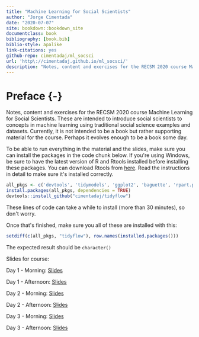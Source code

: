 ```yaml
--- 
title: "Machine Learning for Social Scientists"
author: "Jorge Cimentada"
date: "2020-07-07"
site: bookdown::bookdown_site
documentclass: book
bibliography: [book.bib]
biblio-style: apalike
link-citations: yes
github-repo: cimentadaj/ml_socsci
url: 'http\://cimentadaj.github.io/ml_socsci/'
description: "Notes, content and exercises for the RECSM 2020 course Machine Learning for Social Scientists."
---
```


# Preface {-}

Notes, content and exercises for the RECSM 2020 course Machine Learning for Social Scientists. These are intended to introduce social scientists to concepts in machine learning using traditional social science examples and datasets. Currently, it is not intended to be a book but rather supporting material for the course. Perhaps it evolves enough to be a book some day.

To be able to run everything in the material and the slides, make sure you can install the packages in the code chunk below. If you're using Windows, be sure to have the latest version of R and Rtools installed before installing these packages. You can download Rtools from [here](https://cran.r-project.org/bin/windows/Rtools/). Read the instructions in detail to make sure it's installed correctly. 


```r
all_pkgs <- c('devtools', 'tidymodels', 'ggplot2', 'baguette', 'rpart.plot', 'vip', 'plotly', 'dplyr', 'ggfortify', 'tidyflow', 'tidyr')
install.packages(all_pkgs, dependencies = TRUE)
devtools::install_github("cimentadaj/tidyflow")
```

These lines of code can take a while to install (more than 30 minutes), so don't worry. 

Once that's finished, make sure you all of these are installed with this:


```r
setdiff(c(all_pkgs, "tidyflow"), row.names(installed.packages()))
```

The expected result should be `character()`

Slides for course:

Day 1 - Morning: [Slides](./slides/day1_morning/01_introduction.html)

Day 1 - Afternoon: [Slides](./slides/day1_afternoon/02_regularization_afternoon.html)

Day 2 - Morning: [Slides](./slides/day2_morning/03_loss_trees.html)

Day 2 - Afternoon: [Slides](./slides/day2_afternoon/tree_methods.html)

Day 3 - Morning: [Slides](./slides/day3_morning/boosting_pca.html)

Day 3 - Afternoon: [Slides](./slides/day3_afternoon/kmeans_competition.html)
